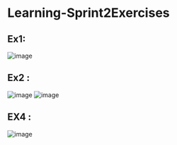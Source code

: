 # Learning-Sprint2Exercises
## Ex1:
![image](https://github.com/suzanayesh/Learning-Sprint2Exercises/assets/100838193/42e91a79-e84e-4de7-b5a4-12c8f58fca10)
## Ex2 :

![image](https://github.com/suzanayesh/Learning-Sprint2Exercises/assets/100838193/5e461505-ef4c-4c7e-b3a9-5b4b75a5cf10)
![image](https://github.com/suzanayesh/Learning-Sprint2Exercises/assets/100838193/c452c7b0-0dfd-4828-bd00-e952b0ed20d0)
## EX4 :
![image](https://github.com/suzanayesh/Learning-Sprint2Exercises/assets/100838193/64b7988b-f8fe-4884-8517-446ca6822ccf)
